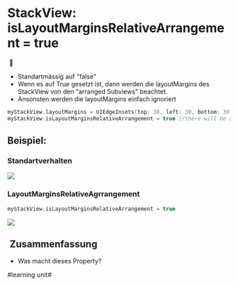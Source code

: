 # StackView: isLayoutMarginsRelativeArrangement = true
 🥞
- Standartmässig auf "false"
- Wenn es auf True gesetzt ist, dann werden die layoutMargins des StackView von den "arranged Subviews" beachtet.
- Ansonsten werden die layoutMargins einfach ignoriert


```swift
myStackView.layoutMargins = UIEdgeInsets(top: 30, left: 30, bottom: 30, right: 30)
myStackView.isLayoutMarginsRelativeArrangement = true //there will be a 30-point padding around the entire content of the stack view.

```

## Beispiel: 

### Standartverhalten
![][image-1]
### LayoutMarginsRelativeAgrrangement

```swift
myStackView.isLayoutMarginsRelativeArrangement = true 
```

![][image-2]

##  Zusammenfassung
- Was macht dieses Property?

[image-1]:	assets/Simulator%20Screenshot%20-%20iPhone%2015%20Pro%20-%202024-03-21%20at%2019.03.03.png
[image-2]:	assets/simulator_screenshot_199197F9-936B-4707-BF6E-CBE1B4E7016F.png

#learning unit#